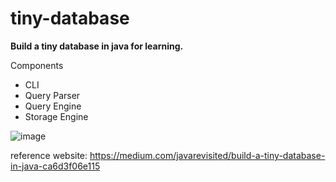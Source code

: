 # tiny-database
**Build a tiny database in java for learning.**

Components
- CLI
- Query Parser
- Query Engine
- Storage Engine

![image](https://github.com/user-attachments/assets/90bd7125-99c5-4411-8430-66596aa68cfa)

reference website: https://medium.com/javarevisited/build-a-tiny-database-in-java-ca6d3f06e115
